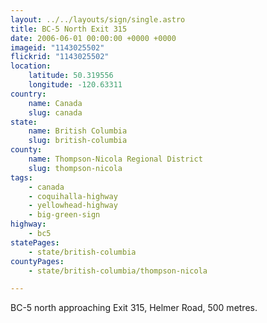 ```yaml
---
layout: ../../layouts/sign/single.astro
title: BC-5 North Exit 315
date: 2006-06-01 00:00:00 +0000 +0000
imageid: "1143025502"
flickrid: "1143025502"
location:
    latitude: 50.319556
    longitude: -120.63311
country:
    name: Canada
    slug: canada
state:
    name: British Columbia
    slug: british-columbia
county:
    name: Thompson-Nicola Regional District
    slug: thompson-nicola
tags:
    - canada
    - coquihalla-highway
    - yellowhead-highway
    - big-green-sign
highway:
    - bc5
statePages:
    - state/british-columbia
countyPages:
    - state/british-columbia/thompson-nicola

---
```

BC-5 north approaching Exit 315, Helmer Road, 500 metres.